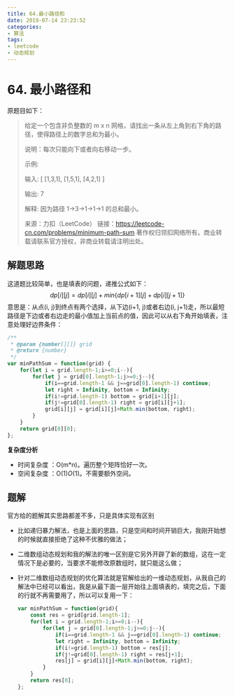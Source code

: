 ```yaml
---
title: 64.最小路径和
date: 2019-07-14 23:23:52
categories:
- 算法
tags:
- leetcode
- 动态规划
---
```


# 64. 最小路径和

原题目如下：

> 给定一个包含非负整数的 m x n 网格，请找出一条从左上角到右下角的路径，使得路径上的数字总和为最小。
>
> 说明：每次只能向下或者向右移动一步。
>
> 示例:
>
> 输入:
> [
> [1,3,1],
> [1,5,1],
> [4,2,1]
> ]
>
> 输出: 7
>
> 解释: 因为路径 1→3→1→1→1 的总和最小。
>
> 来源：力扣（LeetCode）
> 链接：https://leetcode-cn.com/problems/minimum-path-sum
> 著作权归领扣网络所有。商业转载请联系官方授权，非商业转载请注明出处。



## 解题思路

这道题比较简单，也是填表的问题，递推公式如下：
$$
dp[i][j] = dp[i][j]+min\{dp[i+1][j]+dp[i][j+1]\}
$$
意思是：从点(i, j)到终点有两个选择，从下边(i+1, j)或者右边(i, j+1)走，所以最短路径是下边或者右边走的最小值加上当前点的值，因此可以从右下角开始填表，注意处理好边界条件：

```js
/**
 * @param {number[][]} grid
 * @return {number}
 */
var minPathSum = function(grid) {
    for(let i = grid.length-1;i>=0;i--){
        for(let j = grid[0].length-1;j>=0;j--){
            if(i==grid.length-1 && j==grid[0].length-1) continue;
            let right = Infinity, bottom = Infinity;
            if(i!=grid.length-1) bottom = grid[i+1][j];
            if(j!=grid[0].length-1) right = grid[i][j+1];
            grid[i][j] = grid[i][j]+Math.min(bottom, right);
        }
    }
    return grid[0][0];
};

```

**复杂度分析**

- 时间复杂度 ：O(m*n)。遍历整个矩阵恰好一次。
- 空间复杂度 ：O(1)*O*(1)。不需要额外空间。

## 题解

官方给的题解其实思路都差不多，只是具体实现有区别

- 比如递归暴力解法，也是上面的思路，只是空间和时间开销巨大，我刚开始想的时候就直接拒绝了这种不优雅的做法；

- 二维数组动态规划和我的解法的唯一区别是它另外开辟了新的数组，这在一定情况下是必要的，当要求不能修改原数组时，就只能这么做；

- 针对二维数组动态规划的优化算法就是官解给出的一维动态规划，从我自己的解法中已经可以看出，我是从最下面一层开始往上面填表的，填完之后，下面的行就不再需要用了，所以可以复用一下：

  ```js
  var minPathSum = function(grid){
      const res = grid[grid.length-1];
      for(let i = grid.length-1;i>=0;i--){
          for(let j = grid[0].length-1;j>=0;j--){
              if(i==grid.length-1 && j==grid[0].length-1) continue;
              let right = Infinity, bottom = Infinity;
              if(i!=grid.length-1) bottom = res[j];
              if(j!=grid[0].length-1) right = res[j+1];
              res[j] = grid[i][j]+Math.min(bottom, right);
          }
      }
      return res[0];
  };
  
  ```

#### 